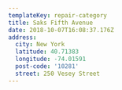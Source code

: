 ```yaml
---
templateKey: repair-category
title: Saks Fifth Avenue
date: 2018-10-07T16:08:37.176Z
address:
  city: New York
  latitude: 40.71383
  longitude: -74.01591
  post-code: '10281'
  street: 250 Vesey Street
---
```


